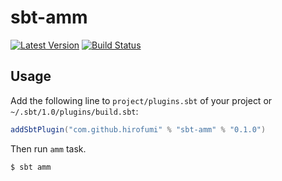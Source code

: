 # sbt-amm

[![Latest Version](https://index.scala-lang.org/hirofumi/sbt-amm/sbt-amm/latest.svg)](https://index.scala-lang.org/hirofumi/sbt-amm/sbt-amm)
[![Build Status](https://travis-ci.org/hirofumi/sbt-amm.svg?branch=master)](https://travis-ci.org/hirofumi/sbt-amm)

## Usage

Add the following line to `project/plugins.sbt` of your project
or `~/.sbt/1.0/plugins/build.sbt`:

```sbt
addSbtPlugin("com.github.hirofumi" % "sbt-amm" % "0.1.0")
```

Then run `amm` task.

```
$ sbt amm
```

